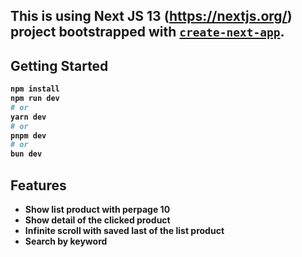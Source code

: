 ## This is using <b>Next JS 13<b> (https://nextjs.org/) project bootstrapped with [`create-next-app`](https://github.com/vercel/next.js/tree/canary/packages/create-next-app).

## Getting Started


```bash
npm install
npm run dev
# or
yarn dev
# or
pnpm dev
# or
bun dev
```

## Features

- Show list product with perpage 10
- Show detail of the clicked product
- Infinite scroll with saved last of the list product
- Search by keyword


